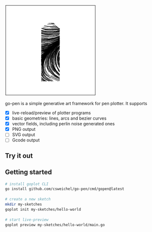 ![logo](logo.png)

go-pen is a simple generative art framework for pen plotter. It supports
- [X] live-reload/preview of plotter programs
- [X] basic geometries: lines, arcs and bezier curves
- [X] vector fields, including perlin noise generated ones
- [X] PNG output
- [ ] SVG output
- [ ] Gcode output

## Try it out

## Getting started
```bash
# install goplot CLI
go install github.com/csweichel/go-pen/cmd/gopen@latest

# create a new sketch
mkdir my-sketches
goplot init my-sketches/hello-world

# start live-preview
goplot preview my-sketches/hello-world/main.go
```
